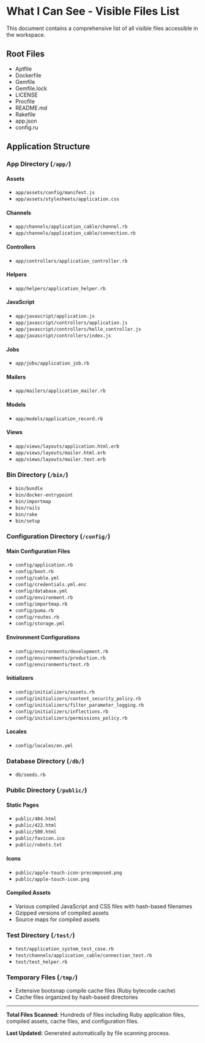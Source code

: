 # What I Can See - Visible Files List

This document contains a comprehensive list of all visible files accessible in the workspace.

## Root Files
- Aptfile
- Dockerfile
- Gemfile
- Gemfile.lock
- LICENSE
- Procfile
- README.md
- Rakefile
- app.json
- config.ru

## Application Structure

### App Directory (`/app/`)
#### Assets
- `app/assets/config/manifest.js`
- `app/assets/stylesheets/application.css`

#### Channels
- `app/channels/application_cable/channel.rb`
- `app/channels/application_cable/connection.rb`

#### Controllers
- `app/controllers/application_controller.rb`

#### Helpers
- `app/helpers/application_helper.rb`

#### JavaScript
- `app/javascript/application.js`
- `app/javascript/controllers/application.js`
- `app/javascript/controllers/hello_controller.js`
- `app/javascript/controllers/index.js`

#### Jobs
- `app/jobs/application_job.rb`

#### Mailers
- `app/mailers/application_mailer.rb`

#### Models
- `app/models/application_record.rb`

#### Views
- `app/views/layouts/application.html.erb`
- `app/views/layouts/mailer.html.erb`
- `app/views/layouts/mailer.text.erb`

### Bin Directory (`/bin/`)
- `bin/bundle`
- `bin/docker-entrypoint`
- `bin/importmap`
- `bin/rails`
- `bin/rake`
- `bin/setup`

### Configuration Directory (`/config/`)
#### Main Configuration Files
- `config/application.rb`
- `config/boot.rb`
- `config/cable.yml`
- `config/credentials.yml.enc`
- `config/database.yml`
- `config/environment.rb`
- `config/importmap.rb`
- `config/puma.rb`
- `config/routes.rb`
- `config/storage.yml`

#### Environment Configurations
- `config/environments/development.rb`
- `config/environments/production.rb`
- `config/environments/test.rb`

#### Initializers
- `config/initializers/assets.rb`
- `config/initializers/content_security_policy.rb`
- `config/initializers/filter_parameter_logging.rb`
- `config/initializers/inflections.rb`
- `config/initializers/permissions_policy.rb`

#### Locales
- `config/locales/en.yml`

### Database Directory (`/db/`)
- `db/seeds.rb`

### Public Directory (`/public/`)
#### Static Pages
- `public/404.html`
- `public/422.html`
- `public/500.html`
- `public/favicon.ico`
- `public/robots.txt`

#### Icons
- `public/apple-touch-icon-precomposed.png`
- `public/apple-touch-icon.png`

#### Compiled Assets
- Various compiled JavaScript and CSS files with hash-based filenames
- Gzipped versions of compiled assets
- Source maps for compiled assets

### Test Directory (`/test/`)
- `test/application_system_test_case.rb`
- `test/channels/application_cable/connection_test.rb`
- `test/test_helper.rb`

### Temporary Files (`/tmp/`)
- Extensive bootsnap compile cache files (Ruby bytecode cache)
- Cache files organized by hash-based directories

---

**Total Files Scanned:** Hundreds of files including Ruby application files, compiled assets, cache files, and configuration files.

**Last Updated:** Generated automatically by file scanning process.